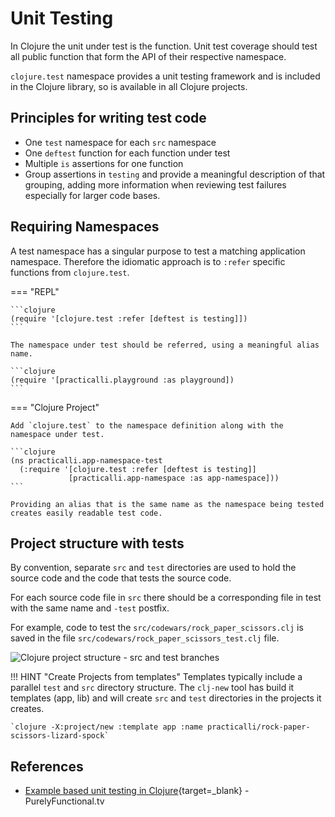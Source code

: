 # Unit Testing

In Clojure the unit under test is the function.  Unit test coverage should test all public function that form the API of their respective namespace.

`clojure.test` namespace provides a unit testing framework and is included in the Clojure library, so is available in all Clojure projects.


## Principles for writing test code

* One `test` namespace for each `src` namespace
* One `deftest` function for each function under test
* Multiple `is` assertions for one function
* Group assertions in `testing` and provide a meaningful description of that grouping, adding more information when reviewing test failures especially for larger code bases.


## Requiring Namespaces

A test namespace has a singular purpose to test a matching application namespace.  Therefore the idiomatic approach is to `:refer` specific functions from `clojure.test`.

=== "REPL"

    ```clojure
    (require '[clojure.test :refer [deftest is testing]])
    ```

    The namespace under test should be referred, using a meaningful alias name.

    ```clojure
    (require '[practicalli.playground :as playground])
    ```

=== "Clojure Project"

    Add `clojure.test` to the namespace definition along with the namespace under test.

    ```clojure
    (ns practicalli.app-namespace-test
      (:require '[clojure.test :refer [deftest is testing]]
                 [practicalli.app-namespace :as app-namespace]))
    ```

    Providing an alias that is the same name as the namespace being tested creates easily readable test code.



## Project structure with tests

By convention, separate `src` and `test` directories are used to hold the source code and the code that tests the source code.

For each source code file in `src` there should be a corresponding file in test with the same name and `-test` postfix.

For example, code to test the `src/codewars/rock_paper_scissors.clj` is saved in the file `src/codewars/rock_paper_scissors_test.clj` file.

![Clojure project structure - src and test branches](/spacemacs/images/clojure-project-structure-src-test-tree.png)

!!! HINT "Create Projects from templates"
    Templates typically include a parallel `test` and `src` directory structure.  The `clj-new` tool has build it templates (app, lib) and will create `src` and `test` directories in the projects it creates.

    `clojure -X:project/new :template app :name practicalli/rock-paper-scissors-lizard-spock`


## References

* [Example based unit testing in Clojure](https://purelyfunctional.tv/mini-guide/example-based-unit-testing-in-clojure/){target=_blank} - PurelyFunctional.tv

